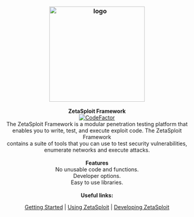<h3 align="center"><img src="https://github.com/EntySec/ZetaSploit/blob/main/logo/logo.png" alt="logo" height="250px"></h3>

<p align="center">
    <b>ZetaSploit Framework</b><br>
    <a href="https://www.codefactor.io/repository/github/entysec/zetasploit"><img src="https://www.codefactor.io/repository/github/entysec/zetasploit/badge" alt="CodeFactor" /></a>
    <br>
    The ZetaSploit Framework is a modular penetration testing platform that 
    <br>enables you to write, test, and execute exploit code. The ZetaSploit Framework 
    <br>contains a suite of tools that you can use to test security vulnerabilities, 
    <br>enumerate networks and execute attacks.
    <br>
    <br>
    <b>Features</b><br>
    No unusable code and functions.
    <br>Developer options.
    <br>Easy to use libraries.
    <br>
    <br>
    <b>Useful links:</b><br>
    <p align="center"><a href="">Getting Started</a> | <a href="">Using ZetaSploit</a> | <a href="">Developing ZetaSploit</a></p>
</p>
